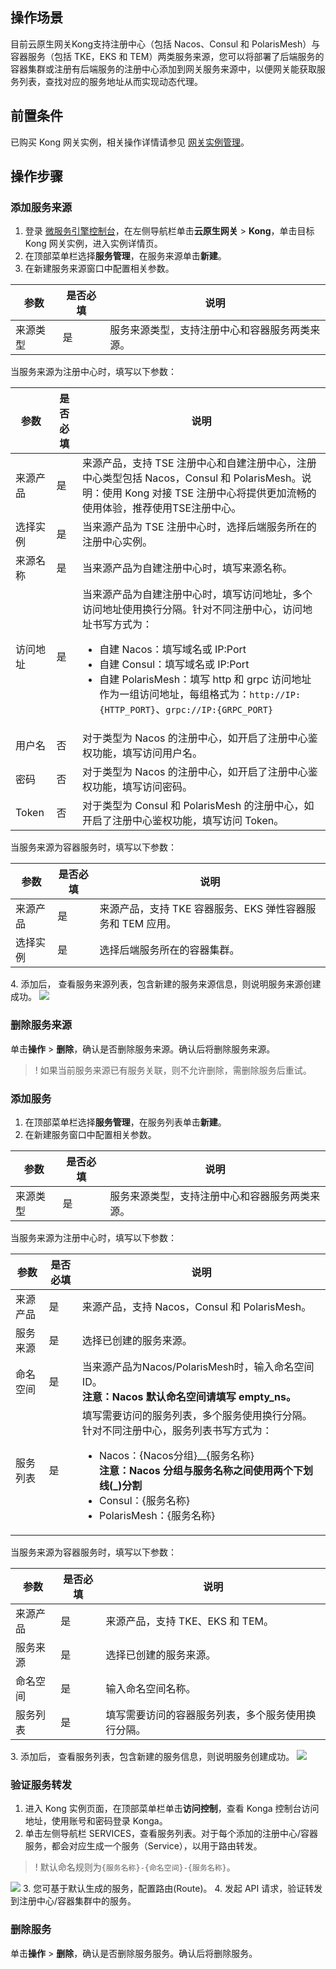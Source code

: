 ## 操作场景
目前云原生网关Kong支持注册中心（包括 Nacos、Consul 和 PolarisMesh）与容器服务（包括 TKE，EKS 和 TEM）两类服务来源，您可以将部署了后端服务的容器集群或注册有后端服务的注册中心添加到网关服务来源中，以便网关能获取服务列表，查找对应的服务地址从而实现动态代理。

## 前置条件
已购买 Kong 网关实例，相关操作详情请参见 [网关实例管理](https://cloud.tencent.com/document/product/1364/72495)。

## 操作步骤
### 添加服务来源
1. 登录 [微服务引擎控制台](https://console.cloud.tencent.com/tse)，在左侧导航栏单击**云原生网关** > **Kong**，单击目标 Kong 网关实例，进入实例详情页。
2. 在顶部菜单栏选择**服务管理**，在服务来源单击**新建**。
3. 在新建服务来源窗口中配置相关参数。
<table>
<thead>
<tr>
<th>参数</th>
<th>是否必填</th>
<th>说明</th>
</tr>
</thead>
<tbody><tr>
<td>来源类型</td>
<td>是</td>
<td>服务来源类型，支持注册中心和容器服务两类来源。</td>
</tr>
</tbody></table>
当服务来源为注册中心时，填写以下参数：
<table>
<thead>
<tr>
<th>参数</th>
<th>是否必填</th>
<th>说明</th>
</tr>
</thead>
<tbody><tr>
<td>来源产品</td>
<td>是</td>
<td>来源产品，支持 TSE 注册中心和自建注册中心，注册中心类型包括 Nacos，Consul 和 PolarisMesh。说明：使用 Kong 对接 TSE 注册中心将提供更加流畅的使用体验，推荐使用TSE注册中心。</td>
</tr>
<tr>
<td>选择实例</td>
<td>是</td>
<td>当来源产品为 TSE 注册中心时，选择后端服务所在的注册中心实例。</td>
</tr>
<tr>
<td>来源名称</td>
<td>是</td>
<td>当来源产品为自建注册中心时，填写来源名称。</td>
</tr>
<tr>
<td>访问地址</td>
<td>是</td>
<td>当来源产品为自建注册中心时，填写访问地址，多个访问地址使用换行分隔。针对不同注册中心，访问地址书写方式为：<ul><li> 自建 Nacos：填写域名或 IP:Port </li><li> 自建 Consul：填写域名或 IP:Port </li><li> 自建 PolarisMesh：填写 http 和 grpc 访问地址作为一组访问地址，每组格式为：<code>http://IP:{HTTP_PORT}</code>、<code>grpc://IP:{GRPC_PORT}</code></li></ul></td>
</tr>
<tr>
<td>用户名</td>
<td>否</td>
<td>对于类型为 Nacos 的注册中心，如开启了注册中心鉴权功能，填写访问用户名。</td>
</tr>
<tr>
<td>密码</td>
<td>否</td>
<td>对于类型为 Nacos 的注册中心，如开启了注册中心鉴权功能，填写访问密码。</td>
</tr>
<tr>
<td>Token</td>
<td>否</td>
<td>对于类型为 Consul 和 PolarisMesh 的注册中心，如开启了注册中心鉴权功能，填写访问 Token。</td>
</tr>
</tbody></table>
当服务来源为容器服务时，填写以下参数：
<table>
<thead>
<tr>
<th>参数</th>
<th>是否必填</th>
<th>说明</th>
</tr>
</thead>
<tbody><tr>
<td>来源产品</td>
<td>是</td>
<td>来源产品，支持 TKE 容器服务、EKS 弹性容器服务和 TEM 应用。</td>
</tr>
<tr>
<td>选择实例</td>
<td>是</td>
<td>选择后端服务所在的容器集群。</td>
</tr>
</tbody></table>
4. 添加后， 查看服务来源列表，包含新建的服务来源信息，则说明服务来源创建成功。
<img src="https://qcloudimg.tencent-cloud.cn/raw/c692a0f53b1ec33ca4a64a1ac197d243.jpg">

### 删除服务来源
单击**操作** > **删除**，确认是否删除服务来源。确认后将删除服务来源。
>! 如果当前服务来源已有服务关联，则不允许删除，需删除服务后重试。

### 添加服务
1. 在顶部菜单栏选择**服务管理**，在服务列表单击**新建**。
2. 在新建服务窗口中配置相关参数。
<table>
<thead>
<tr>
<th>参数</th>
<th>是否必填</th>
<th>说明</th>
</tr>
</thead>
<tbody><tr>
<td>来源类型</td>
<td>是</td>
<td>服务来源类型，支持注册中心和容器服务两类来源。</td>
</tr>
</tbody></table>
当服务来源为注册中心时，填写以下参数：
<table>
<thead>
<tr>
<th>参数</th>
<th>是否必填</th>
<th>说明</th>
</tr>
</thead>
<tbody><tr>
<td>来源产品</td>
<td>是</td>
<td>来源产品，支持 Nacos，Consul 和 PolarisMesh。</td>
</tr>
<tr>
<td>服务来源</td>
<td>是</td>
<td>选择已创建的服务来源。</td>
</tr>
<tr>
<td>命名空间</td>
<td>是</td>
<td>当来源产品为Nacos/PolarisMesh时，输入命名空间ID。<br><strong>注意：Nacos 默认命名空间请填写 empty_ns。</strong></td>
</tr>
<tr>
<td>服务列表</td>
<td>是</td>
<td>填写需要访问的服务列表，多个服务使用换行分隔。针对不同注册中心，服务列表书写方式为：<ul><li> Nacos：{Nacos分组}__{服务名称}<br><b>注意：Nacos 分组与服务名称之间使用两个下划线(_)分割</b></li><li> Consul：{服务名称}</li><li> PolarisMesh：{服务名称}</li></ul></td>
</tr>
</tbody></table>
当服务来源为容器服务时，填写以下参数：
<table>
<thead>
<tr>
<th>参数</th>
<th>是否必填</th>
<th>说明</th>
</tr>
</thead>
<tbody><tr>
<td>来源产品</td>
<td>是</td>
<td>来源产品，支持 TKE、EKS 和 TEM。</td>
</tr>
<tr>
<td>服务来源</td>
<td>是</td>
<td>选择已创建的服务来源。</td>
</tr>
<tr>
<td>命名空间</td>
<td>是</td>
<td>输入命名空间名称。</td>
</tr>
<tr>
<td>服务列表</td>
<td>是</td>
<td>填写需要访问的容器服务列表，多个服务使用换行分隔。</td>
</tr>
</tbody></table>
3. 添加后， 查看服务列表，包含新建的服务信息，则说明服务创建成功。
<img src="https://qcloudimg.tencent-cloud.cn/raw/aa9afa6dbedb6d1b156c389e67ddc03b.jpg">

### 验证服务转发
1. 进入 Kong 实例页面，在顶部菜单栏单击**访问控制**，查看 Konga 控制台访问地址，使用账号和密码登录 Konga。
2. 单击左侧导航栏 SERVICES，查看服务列表。对于每个添加的注册中心/容器服务，都会对应生成一个服务（Service），以用于路由转发。
>! 默认命名规则为`{服务名称}-{命名空间}-{服务名称}`。
>
<img src="https://qcloudimg.tencent-cloud.cn/raw/b076601ac3249f100543b80a396b10e6.jpg"> 
3. 您可基于默认生成的服务，配置路由(Route)。
4. 发起 API 请求，验证转发到注册中心/容器集群中的服务。

### 删除服务
单击**操作** > **删除**，确认是否删除服务服务。确认后将删除服务。
